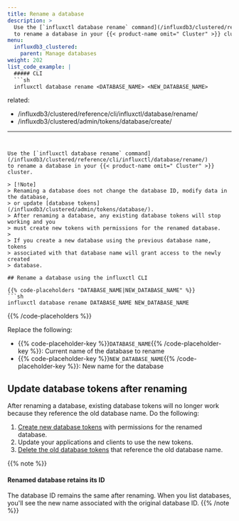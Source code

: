 ```yaml
---
title: Rename a database
description: >
  Use the [`influxctl database rename` command](/influxdb3/clustered/reference/cli/influxctl/database/rename/)
  to rename a database in your {{< product-name omit=" Cluster" >}} cluster.
menu:
  influxdb3_clustered:
    parent: Manage databases
weight: 202
list_code_example: |
  ##### CLI
  ```sh
  influxctl database rename <DATABASE_NAME> <NEW_DATABASE_NAME>
  ```
related:
  - /influxdb3/clustered/reference/cli/influxctl/database/rename/
  - /influxdb3/clustered/admin/tokens/database/create/
---
```


Use the [`influxctl database rename` command](/influxdb3/clustered/reference/cli/influxctl/database/rename/)
to rename a database in your {{< product-name omit=" Cluster" >}} cluster.

> [!Note]
> Renaming a database does not change the database ID, modify data in the database,
> or update [database tokens](/influxdb3/clustered/admin/tokens/database/).
> After renaming a database, any existing database tokens will stop working and you
> must create new tokens with permissions for the renamed database.
>
> If you create a new database using the previous database name, tokens
> associated with that database name will grant access to the newly created
> database.

## Rename a database using the influxctl CLI

{{% code-placeholders "DATABASE_NAME|NEW_DATABASE_NAME" %}}
```sh
influxctl database rename DATABASE_NAME NEW_DATABASE_NAME
```
{{% /code-placeholders %}}

Replace the following:

- {{% code-placeholder-key %}}`DATABASE_NAME`{{% /code-placeholder-key %}}: Current name of the database to rename
- {{% code-placeholder-key %}}`NEW_DATABASE_NAME`{{% /code-placeholder-key %}}: New name for the database

## Update database tokens after renaming

After renaming a database, existing database tokens will no longer work because
they reference the old database name. Do the following:

1. [Create new database tokens](/influxdb3/clustered/admin/tokens/database/create/)
   with permissions for the renamed database.
2. Update your applications and clients to use the new tokens.
3. [Delete the old database tokens](/influxdb3/clustered/admin/tokens/database/delete/)
   that reference the old database name.

{{% note %}}
#### Renamed database retains its ID

The database ID remains the same after renaming. When you list databases,
you'll see the new name associated with the original database ID.
{{% /note %}}

